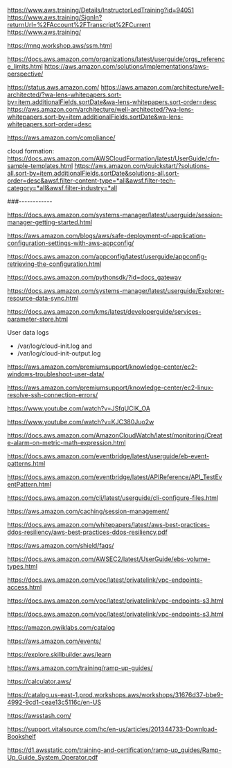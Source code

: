https://www.aws.training/Details/InstructorLedTraining?id=94051
https://www.aws.training/SignIn?returnUrl=%2FAccount%2FTranscript%2FCurrent
https://www.aws.training/


https://mng.workshop.aws/ssm.html

https://docs.aws.amazon.com/organizations/latest/userguide/orgs_reference_limits.html
https://aws.amazon.com/solutions/implementations/aws-perspective/

https://status.aws.amazon.com/
https://aws.amazon.com/architecture/well-architected/?wa-lens-whitepapers.sort-by=item.additionalFields.sortDate&wa-lens-whitepapers.sort-order=desc
https://aws.amazon.com/architecture/well-architected/?wa-lens-whitepapers.sort-by=item.additionalFields.sortDate&wa-lens-whitepapers.sort-order=desc

https://aws.amazon.com/compliance/



cloud formation:
https://docs.aws.amazon.com/AWSCloudFormation/latest/UserGuide/cfn-sample-templates.html
https://aws.amazon.com/quickstart/?solutions-all.sort-by=item.additionalFields.sortDate&solutions-all.sort-order=desc&awsf.filter-content-type=*all&awsf.filter-tech-category=*all&awsf.filter-industry=*all


###------------

https://docs.aws.amazon.com/systems-manager/latest/userguide/session-manager-getting-started.html

https://aws.amazon.com/blogs/aws/safe-deployment-of-application-configuration-settings-with-aws-appconfig/

https://docs.aws.amazon.com/appconfig/latest/userguide/appconfig-retrieving-the-configuration.html

https://docs.aws.amazon.com/pythonsdk/?id=docs_gateway

https://docs.aws.amazon.com/systems-manager/latest/userguide/Explorer-resource-data-sync.html

https://docs.aws.amazon.com/kms/latest/developerguide/services-parameter-store.html

User data logs
* /var/log/cloud-init.log and
* /var/log/cloud-init-output.log

https://aws.amazon.com/premiumsupport/knowledge-center/ec2-windows-troubleshoot-user-data/

https://aws.amazon.com/premiumsupport/knowledge-center/ec2-linux-resolve-ssh-connection-errors/

https://www.youtube.com/watch?v=JSfqUCIK_OA

https://www.youtube.com/watch?v=KJC380Juo2w


https://docs.aws.amazon.com/AmazonCloudWatch/latest/monitoring/Create-alarm-on-metric-math-expression.html

https://docs.aws.amazon.com/eventbridge/latest/userguide/eb-event-patterns.html

https://docs.aws.amazon.com/eventbridge/latest/APIReference/API_TestEventPattern.html

https://docs.aws.amazon.com/cli/latest/userguide/cli-configure-files.html

https://aws.amazon.com/caching/session-management/

https://docs.aws.amazon.com/whitepapers/latest/aws-best-practices-ddos-resiliency/aws-best-practices-ddos-resiliency.pdf

https://aws.amazon.com/shield/faqs/

https://docs.aws.amazon.com/AWSEC2/latest/UserGuide/ebs-volume-types.html

https://docs.aws.amazon.com/vpc/latest/privatelink/vpc-endpoints-access.html

https://docs.aws.amazon.com/vpc/latest/privatelink/vpc-endpoints-s3.html

https://docs.aws.amazon.com/vpc/latest/privatelink/vpc-endpoints-s3.html

https://amazon.qwiklabs.com/catalog

https://aws.amazon.com/events/

https://explore.skillbuilder.aws/learn

https://aws.amazon.com/training/ramp-up-guides/

https://calculator.aws/

https://catalog.us-east-1.prod.workshops.aws/workshops/31676d37-bbe9-4992-9cd1-ceae13c5116c/en-US

https://awsstash.com/


https://support.vitalsource.com/hc/en-us/articles/201344733-Download-Bookshelf

https://d1.awsstatic.com/training-and-certification/ramp-up_guides/Ramp-Up_Guide_System_Operator.pdf




